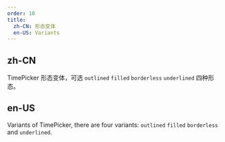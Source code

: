 ```yaml
---
order: 10
title:
  zh-CN: 形态变体
  en-US: Variants
---
```


## zh-CN

TimePicker 形态变体，可选 `outlined` `filled` `borderless` `underlined` 四种形态。

## en-US

Variants of TimePicker, there are four variants: `outlined` `filled` `borderless` and `underlined`.
